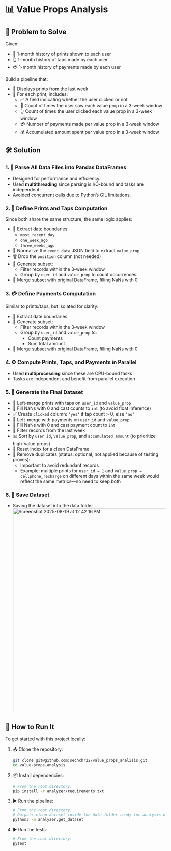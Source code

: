 # 📊 Value Props Analysis

## 🧩 Problem to Solve

Given:
- 📄 1-month history of prints shown to each user
- 👆 1-month history of taps made by each user
- 💳 1-month history of payments made by each user

Build a pipeline that:
- 📅 Displays prints from the last week
- 📌 For each print, includes:
  - ✅ A field indicating whether the user clicked or not
  - 🔁 Count of times the user saw each value prop in a 3-week window
  - 👆 Count of times the user clicked each value prop in a 3-week window
  - 💳 Number of payments made per value prop in a 3-week window
  - 💰 Accumulated amount spent per value prop in a 3-week window

## 🛠️ Solution

### 1. 🧵 Parse All Data Files into Pandas DataFrames
- Designed for performance and efficiency.
- Used **multithreading** since parsing is I/O-bound and tasks are independent.
- Avoided concurrent calls due to Python’s GIL limitations.

### 2. 🧮 Define Prints and Taps Computation
Since both share the same structure, the same logic applies:
- 📅 Extract date boundaries:
  - `most_recent_day`
  - `one_week_ago`
  - `three_weeks_ago`
- 🔄 Normalize the `event_data` JSON field to extract `value_prop`
- 🗑️ Drop the `position` column (not needed)
- 🧪 Generate subset:
  - Filter records within the 3-week window
  - Group by `user_id` and `value_prop` to count occurrences
- 🔗 Merge subset with original DataFrame, filling NaNs with 0

### 3. 💳 Define Payments Computation
Similar to prints/taps, but isolated for clarity:
- 📅 Extract date boundaries
- 🧪 Generate subset:
  - Filter records within the 3-week window
  - Group by `user_id` and `value_prop` to:
    - Count payments
    - Sum total amount
- 🔗 Merge subset with original DataFrame, filling NaNs with 0

### 4. ⚙️ Compute Prints, Taps, and Payments in Parallel
- Used **multiprocessing** since these are CPU-bound tasks
- Tasks are independent and benefit from parallel execution

### 5. 🧾 Generate the Final Dataset
- 🔗 Left-merge prints with taps on `user_id` and `value_prop`
- 🧼 Fill NaNs with 0 and cast counts to `int` (to avoid float inference)
- ✅ Create `clicked` column: `'yes'` if tap count > 0, else `'no'`
- 🔗 Left-merge with payments on `user_id` and `value_prop`
- 🧼 Fill NaNs with 0 and cast payment count to `int`
- 📅 Filter records from the last week
- 📊 Sort by `user_id`, `value_prop`, and `accumulated_amount` (to prioritize high-value props)
- 🔄 Reset index for a clean DataFrame
- 🧹 Remove duplicates (status: optional, not applied because of testing proves):
  - Important to avoid redundant records
  - Example: multiple prints for `user_id = 1` and `value_prop = cellphone_recharge` on different days within the same week would reflect the same metrics—no need to keep both

### 6. 💾 Save Dataset
- Saving the dataset into the data folder
  <img width="764" height="640" alt="Screenshot 2025-08-19 at 12 42 16 PM" src="https://github.com/user-attachments/assets/21785de8-86e7-4abe-b66c-bac4c0a7a7e6" />


## 🚀 How to Run It

To get started with this project locally:

1. 📥 Clone the repository:
   ```bash
   git clone git@github.com:sechchr22/value_props_analisis.git
   cd value-props-analysis

2. 📦 Install dependencies:
    ```bash
    # From the root directory.
    pip install -r analyzer/requirements.txt

3. ▶️ Run the pipeline:
    ```bash
    # From the root directory.
    # Output: clean dataset inside the data folder ready for analysis or integration.
    python3 -m analyzer.get_dataset

4. ▶️ Run the tests:
    ```bash
    # From the root directory.
    pytest
